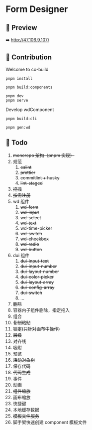 # Form Designer

## :eyes: Preview

<!-- <https://zuowendong.github.io/form-designer/> -->

:arrow_right: <http://47.106.9.107/>

## :tada: Contribution

Welcome to co-build

```shell
pnpm install

pnpm build:components

pnpm dev
pnpm serve
```

Develop wdComponent

```shell
pnpm build:cli

pnpm gen:wd
```

## :construction: Todo

1. ~~monorepo 架构（pnpm 实现）~~
2. 规范
   1. ~~eslint~~
   2. ~~prettier~~
   3. ~~commitlint + husky~~
   4. ~~lint-staged~~
3. ~~拖拽~~
4. ~~按需注册~~
5. wd 组件
   1. ~~wd-form~~
   2. ~~wd-input~~
   3. ~~wd-select~~
   4. ~~wd-text~~
   5. wd-time-picker
   6. ~~wd-switch~~
   7. ~~wd-checkbox~~
   8. ~~wd-radio~~
   9. ~~wd-button~~
6. dui 组件
   1. ~~dui-input-text~~
   2. ~~dui-input-number~~
   3. ~~dui-layout-number~~
   4. ~~dui-color-picker~~
   5. ~~dui-layout-array~~
   6. ~~dui-config-array~~
   7. ~~dui-switch~~
   8. ...
7. ~~删除~~
8. 容器内子组件删除，指定拖入
9. 组合
10. ~~复制粘贴~~
11. ~~锁定(只针对画布中操作)~~
12. ~~层级~~
13. 对齐线
14. 吸附
15. 预览
16. ~~活动对象树~~
17. 保存代码
18. ~~代码生成~~
19. 事件
20. 动画
21. ~~组件缩放~~
22. 画布缩放
23. 快捷键
24. 本地缓存数据
25. ~~模板文件服务~~
26. 脚手架快速创建 component 模板文件
